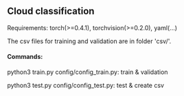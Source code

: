 ## Cloud classification

Requirements: torch(>=0.4.1), torchvision(>=0.2.0), yaml(...)

The csv files for training and validation are in folder 'csv/'.


#### Commands:

python3 train.py config/config_train.py: train & validation

python3 test.py config/config_test.py: test & create csv
